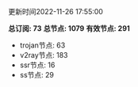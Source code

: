 更新时间2022-11-26 17:55:00

**总订阅: 73**
**总节点: 1079**
**有效节点: 291**
- trojan节点: 63
- v2ray节点: 183
- ssr节点: 16
- ss节点: 29
